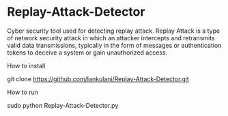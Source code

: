 # Replay-Attack-Detector
Cyber security tool used for detecting replay attack. Replay Attack is a type of network security attack in which an attacker intercepts and retransmits valid data transmissions, typically in the form of messages or authentication tokens to deceive a system or gain unauthorized access.

How to install

git clone https://github.com/Iankulani/Replay-Attack-Detector.git

How to run 

sudo python Replay-Attack-Detector.py
